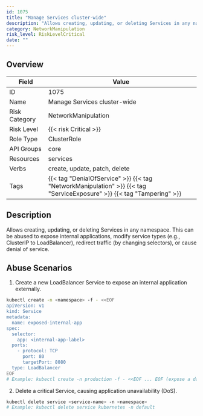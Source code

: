 ```yaml
---
id: 1075
title: "Manage Services cluster-wide"
description: "Allows creating, updating, or deleting Services in any namespace. This can be abused to expose internal applications, modify service types (e.g., ClusterIP to LoadBalancer), redirect traffic (by changing selectors), or cause denial of service."
category: NetworkManipulation
risk_level: RiskLevelCritical
date: ""
---
```


## Overview

| Field         | Value                                                                                                                 |
| ------------- | --------------------------------------------------------------------------------------------------------------------- |
| ID            | 1075                                                                                                                  |
| Name          | Manage Services cluster-wide                                                                                          |
| Risk Category | NetworkManipulation                                                                                                   |
| Risk Level    | {{< risk Critical >}}                                                                                                 |
| Role Type     | ClusterRole                                                                                                           |
| API Groups    | core                                                                                                                  |
| Resources     | services                                                                                                              |
| Verbs         | create, update, patch, delete                                                                                         |
| Tags          | {{< tag "DenialOfService" >}} {{< tag "NetworkManipulation" >}} {{< tag "ServiceExposure" >}} {{< tag "Tampering" >}} |

## Description

Allows creating, updating, or deleting Services in any namespace. This can be abused to expose internal applications, modify service types (e.g., ClusterIP to LoadBalancer), redirect traffic (by changing selectors), or cause denial of service.

## Abuse Scenarios

1. Create a new LoadBalancer Service to expose an internal application externally.

```bash {copy=true}
kubectl create -n <namespace> -f - <<EOF
apiVersion: v1
kind: Service
metadata:
  name: exposed-internal-app
spec:
  selector:
    app: <internal-app-label>
  ports:
    - protocol: TCP
      port: 80
      targetPort: 8080
  type: LoadBalancer
EOF
# Example: kubectl create -n production -f - <<EOF ... EOF (expose a database)

```

2. Delete a critical Service, causing application unavailability (DoS).

```bash {copy=true}
kubectl delete service <service-name> -n <namespace>
# Example: kubectl delete service kubernetes -n default

```
